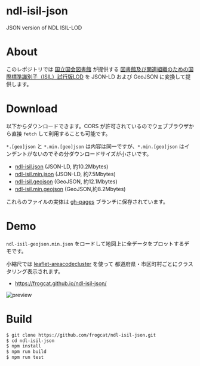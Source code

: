 # ndl-isil-json

JSON version of NDL ISIL-LOD

# About

このレポジトリでは [国立国会図書館](https://www.ndl.go.jp/) が提供する
[図書館及び関連組織のための国際標準識別子（ISIL）試行版LOD](https://www.ndl.go.jp/jp/dlib/standards/opendataset/#ISIL_trial) を
JSON-LD および GeoJSON に変換して提供します。

# Download

以下からダウンロードできます。CORS が許可されているのでウェブブラウザから直接 `fetch` して利用することも可能です。

`*.[geo]json` と `*.min.[geo]json` は内容は同一ですが、`*.min.[geo]json` はインデントがないのでその分ダウンロードサイズが小さいです。

- [ndl-isil.json](https://frogcat.github.io/ndl-isil-json/ndl-isil.json) (JSON-LD, 約10.2Mbytes)
- [ndl-isil.min.json](https://frogcat.github.io/ndl-isil-json/ndl-isil.min.json) (JSON-LD, 約7.5Mbytes)
- [ndl-isil.geojson](https://frogcat.github.io/ndl-isil-json/ndl-isil.geojson) (GeoJSON, 約12.1Mbytes)
- [ndl-isil.min.geojson](https://frogcat.github.io/ndl-isil-json/ndl-isil.min.geojson) (GeoJSON,約8.2Mbytes)

これらのファイルの実体は [gh-pages](https://github.com/frogcat/ndl-isil-json/tree/gh-pages) ブランチに保存されています。

# Demo

`ndl-isil-geojson.min.json` をロードして地図上に全データをプロットするデモです。

小縮尺では [leaflet-areacodecluster](https://github.com/frogcat/leaflet-areacodecluster) を使って
都道府県・市区町村ごとにクラスタリング表示されます。

- <https://frogcat.github.io/ndl-isil-json/>

![preview](https://repository-images.githubusercontent.com/276288699/375cc700-bbc5-11ea-92ce-871aeb4b7aa9)

# Build

```bash
$ git clone https://github.com/frogcat/ndl-isil-json.git
$ cd ndl-isil-json
$ npm install
$ npm run build
$ npm run test
```
